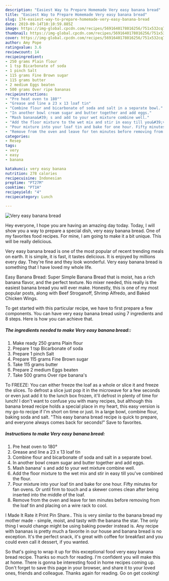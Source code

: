 ```yaml
---
description: "Easiest Way to Prepare Homemade Very easy banana bread"
title: "Easiest Way to Prepare Homemade Very easy banana bread"
slug: 174-easiest-way-to-prepare-homemade-very-easy-banana-bread
date: 2019-09-14T10:10:59.885Z
image: https://img-global.cpcdn.com/recipes/5691640178016256/751x532cq70/very-easy-banana-bread-recipe-main-photo.jpg
thumbnail: https://img-global.cpcdn.com/recipes/5691640178016256/751x532cq70/very-easy-banana-bread-recipe-main-photo.jpg
cover: https://img-global.cpcdn.com/recipes/5691640178016256/751x532cq70/very-easy-banana-bread-recipe-main-photo.jpg
author: Amy Pope
ratingvalue: 3.6
reviewcount: 14
recipeingredient:
- 250 grams Plain flour
- 1 tsp Bicarbonate of soda
- 1 pinch Salt
- 115 grams Fine Brown sugar
- 115 grams butter
- 2 medium Eggs beaten
- 500 grams Over ripe bananas
recipeinstructions:
- "Pre heat oven to 180°"
- "Grease and line a 23 x 13 loaf tin"
- "Combine flour and bicarbonate of soda and salt in a separate bowl."
- "In another bowl cream sugar and butter together and add eggs."
- "Mash banana&#39; s and add to your wet mixture combine well."
- "Add the floor mixture to the wet mix and stir in easy till you&#39;ve combined the flour."
- "Pour mixture into your loaf tin and bake for one hour. Fifty minutes for fan ovens. Or until firm to touch and a skewer comes clean after being inserted into the middle of the loaf."
- "Remove from the oven and leave for ten minutes before removing from the loaf tin and placing on a wire rack to cool."
categories:
- Resep
tags:
- very
- easy
- banana

katakunci: very easy banana
nutrition: 278 calories
recipecuisine: Indonesian
preptime: "PT27M"
cooktime: "PT1H"
recipeyield: "4"
recipecategory: Lunch

---
```



![Very easy banana bread](https://img-global.cpcdn.com/recipes/5691640178016256/751x532cq70/very-easy-banana-bread-recipe-main-photo.jpg)

Hey everyone, I hope you are having an amazing day today. Today, I will show you a way to prepare a special dish, very easy banana bread. One of my favorites food recipes. For mine, I am going to make it a bit unique. This will be really delicious.

Very easy banana bread is one of the most popular of recent trending meals on earth. It is simple, it is fast, it tastes delicious. It is enjoyed by millions every day. They're fine and they look wonderful. Very easy banana bread is something that I have loved my whole life.

Easy Banana Bread: Super Simple Banana Bread that is moist, has a rich banana flavor, and the perfect texture. No mixer needed, this really is the easiest banana bread you will ever make. Honestly, this is one of my most popular posts, along with Beef Stroganoff, Shrimp Alfredo, and Baked Chicken Wings.


To get started with this particular recipe, we have to first prepare a few components. You can have very easy banana bread using 7 ingredients and 8 steps. Here is how you can achieve that.

##### The ingredients needed to make Very easy banana bread::

1. Make ready 250 grams Plain flour
1. Prepare 1 tsp Bicarbonate of soda
1. Prepare 1 pinch Salt
1. Prepare 115 grams Fine Brown sugar
1. Take 115 grams butter
1. Prepare 2 medium Eggs beaten
1. Take 500 grams Over ripe banana&#39;s


To FREEZE: You can either freeze the loaf as a whole or slice it and freeze the slices. To defrost a slice just pop it in the microwave for a few seconds or even just add it to the lunch box frozen, it&#39;ll defrost in plenty of time for lunch! I don&#39;t want to confuse you with many recipes, but although this banana bread recipe holds a special place in my heart, this easy version is my go-to recipe if I&#39;m short on time or just. In a large bowl, combine flour, baking soda and salt. &#34;This easy banana bread recipe is quick to prepare, and everyone always comes back for seconds!&#34; Save to favorites. 

##### Instructions to make Very easy banana bread:

1. Pre heat oven to 180°
1. Grease and line a 23 x 13 loaf tin
1. Combine flour and bicarbonate of soda and salt in a separate bowl.
1. In another bowl cream sugar and butter together and add eggs.
1. Mash banana&#39; s and add to your wet mixture combine well.
1. Add the floor mixture to the wet mix and stir in easy till you&#39;ve combined the flour.
1. Pour mixture into your loaf tin and bake for one hour. Fifty minutes for fan ovens. Or until firm to touch and a skewer comes clean after being inserted into the middle of the loaf.
1. Remove from the oven and leave for ten minutes before removing from the loaf tin and placing on a wire rack to cool.


I Made It Rate it Print Pin Share.. This is very similar to the banana bread my mother made - simple, moist, and tasty with the banana the star. The only thing I would change might be using baking powder instead is. Any recipe with bananas is pretty much a favorite in our house and banana bread is no exception. It&#39;s the perfect snack, it&#39;s great with coffee for breakfast and you could even call it dessert, if you wanted. 

So that's going to wrap it up for this exceptional food very easy banana bread recipe. Thanks so much for reading. I'm confident you will make this at home. There is gonna be interesting food in home recipes coming up. Don't forget to save this page in your browser, and share it to your loved ones, friends and colleague. Thanks again for reading. Go on get cooking!
